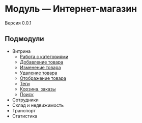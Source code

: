 # Модуль &mdash; Интернет-магазин

Версия 0.0.1

## Подмодули
- Витрина
	- [Работа с категориями](#categories)
	- [Добавление товара](#add)
	- [Изменение товара](#edit)
	- [Удаление товара](#delete)
	- [Отображение товара](#select)
	- [Теги](#tags)
	- [Корзина, заказы](#orders)
	- [Поиск](#search)
- Сотрудники
- Склад и недвижимость
- Транспорт
- Статистика
